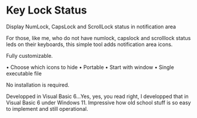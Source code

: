 # Key Lock Status
Display NumLock, CapsLock and ScrollLock status in notification area

For those, like me, who do not have numlock, capslock and scrolllock status leds on their keyboards, this simple tool adds notification area icons.

Fully customizable.

• Choose which icons to hide
• Portable
• Start with window
• Single executable file

No installation is required.

Developped in Visual Basic 6...Yes, yes, you read right, I developped that in Visual Basic 6 under Windows 11. Impressive how old school stuff is so easy to implement and still operational.
